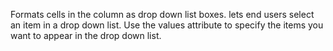 Formats cells in the column as drop down list boxes. lets end users select an item in a drop
		down list. Use the values attribute to specify the items you want to appear in the drop down list.